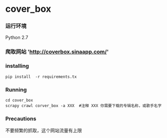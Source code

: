 # cover_box
### 运行环境
Python 2.7
### 爬取网站 'http://coverbox.sinaapp.com/'
### installing
```
pip install  -r requirements.tx
```
### Running
```
cd cover_box
scrapy crawl corver_box -a XXX  #注释 XXX 你需要下载的专辑名称，或歌手名字
```
### Precautions
不要频繁的抓取，这个网站流量有上限

